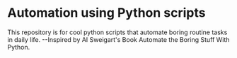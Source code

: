# Automation using Python scripts
This repository is for cool python scripts that automate boring routine tasks in daily life. 
--Inspired by AI Sweigart's Book Automate the Boring Stuff With Python.
